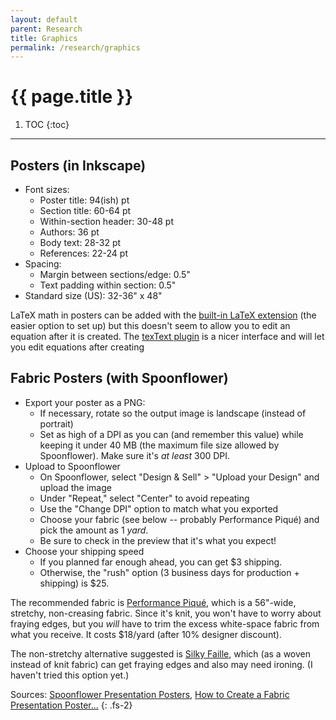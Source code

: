 ```yaml
---
layout: default
parent: Research
title: Graphics
permalink: /research/graphics
---
```


# {{ page.title }}

1. TOC
{:toc}

---

## Posters (in Inkscape)

- Font sizes:
  - Poster title: 94(ish) pt
  - Section title: 60-64 pt
  - Within-section header: 30-48 pt
  - Authors: 36 pt
  - Body text: 28-32 pt
  - References: 22-24 pt
- Spacing:
  - Margin between sections/edge: 0.5"
  - Text padding within section: 0.5"
- Standard size (US): 32-36" x 48"

LaTeX math in posters can be added with the [built-in LaTeX extension](http://wiki.inkscape.org/wiki/index.php/LaTeX#How_to_embed_a_LaTeX_equation_inside_Inkscape) (the easier option to set up) but this doesn't seem to allow you to edit an equation after it is created. The [texText plugin](https://pav.iki.fi/software/textext/index.html) is a nicer interface and will let you edit equations after creating

## Fabric Posters (with Spoonflower)

- Export your poster as a PNG:
  - If necessary, rotate so the output image is landscape (instead of portrait)
  - Set as high of a DPI as you can (and remember this value) while keeping it under 40 MB (the maximum file size allowed by Spoonflower). Make sure it's *at least* 300 DPI.
- Upload to Spoonflower
  - On Spoonflower, select "Design & Sell" > "Upload your Design" and upload the image
  - Under "Repeat," select "Center" to avoid repeating
  - Use the "Change DPI" option to match what you exported
  - Choose your fabric (see below -- probably Performance Piqué) and pick the amount as 1 *yard*.
  - Be sure to check in the preview that it's what you expect!
- Choose your shipping speed
  - If you planned far enough ahead, you can get $3 shipping.
  - Otherwise, the "rush" option (3 business days for production + shipping) is $25.

The recommended fabric is [Performance Piqué](https://www.spoonflower.com/performance_pique), which is a 56"-wide, stretchy, non-creasing fabric. Since it's knit, you won't have to worry about fraying edges, but you *will* have to trim the excess white-space fabric from what you receive. It costs $18/yard (after 10% designer discount).

The non-stretchy alternative suggested is [Silky Faille](https://www.spoonflower.com/silky_faille), which (as a woven instead of knit fabric) can get fraying edges and also may need ironing. (I haven't tried this option yet.)

Sources: [Spoonflower Presentation Posters](https://www.spoonflower.com/presentation-posters), [How to Create a Fabric Presentation Poster...](https://support.spoonflower.com/hc/en-us/articles/204266984-How-to-Create-a-Fabric-Presentation-Poster-from-a-PowerPoint-or-PDF)
{: .fs-2}